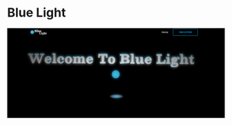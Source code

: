 # Blue Light


<a href="https://dstorr.github.io/bluelight.github.io/">
  <img src="images/Blue Light home page.png">
</a>
